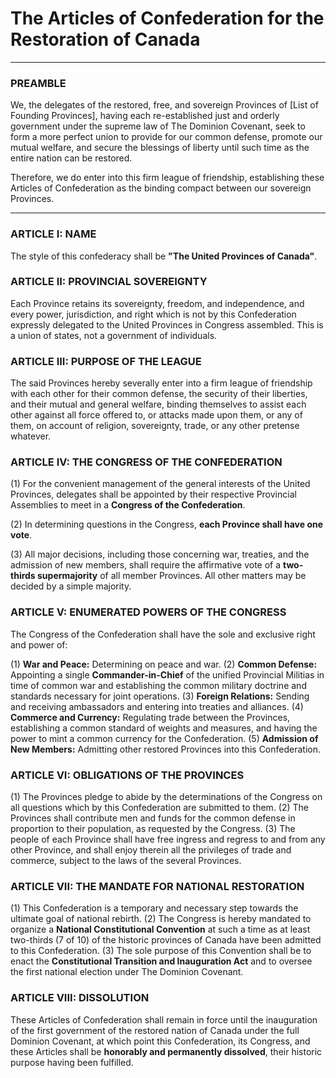 # The Articles of Confederation for the Restoration of Canada

---

### PREAMBLE

We, the delegates of the restored, free, and sovereign Provinces of [List of Founding Provinces], having each re-established just and orderly government under the supreme law of The Dominion Covenant, seek to form a more perfect union to provide for our common defense, promote our mutual welfare, and secure the blessings of liberty until such time as the entire nation can be restored.

Therefore, we do enter into this firm league of friendship, establishing these Articles of Confederation as the binding compact between our sovereign Provinces.

---

### ARTICLE I: NAME

The style of this confederacy shall be **"The United Provinces of Canada"**.

### ARTICLE II: PROVINCIAL SOVEREIGNTY

Each Province retains its sovereignty, freedom, and independence, and every power, jurisdiction, and right which is not by this Confederation expressly delegated to the United Provinces in Congress assembled. This is a union of states, not a government of individuals.

### ARTICLE III: PURPOSE OF THE LEAGUE

The said Provinces hereby severally enter into a firm league of friendship with each other for their common defense, the security of their liberties, and their mutual and general welfare, binding themselves to assist each other against all force offered to, or attacks made upon them, or any of them, on account of religion, sovereignty, trade, or any other pretense whatever.

### ARTICLE IV: THE CONGRESS OF THE CONFEDERATION

(1) For the convenient management of the general interests of the United Provinces, delegates shall be appointed by their respective Provincial Assemblies to meet in a **Congress of the Confederation**.

(2) In determining questions in the Congress, **each Province shall have one vote**.

(3) All major decisions, including those concerning war, treaties, and the admission of new members, shall require the affirmative vote of a **two-thirds supermajority** of all member Provinces. All other matters may be decided by a simple majority.

### ARTICLE V: ENUMERATED POWERS OF THE CONGRESS

The Congress of the Confederation shall have the sole and exclusive right and power of:

(1) **War and Peace:** Determining on peace and war.
(2) **Common Defense:** Appointing a single **Commander-in-Chief** of the unified Provincial Militias in time of common war and establishing the common military doctrine and standards necessary for joint operations.
(3) **Foreign Relations:** Sending and receiving ambassadors and entering into treaties and alliances.
(4) **Commerce and Currency:** Regulating trade between the Provinces, establishing a common standard of weights and measures, and having the power to mint a common currency for the Confederation.
(5) **Admission of New Members:** Admitting other restored Provinces into this Confederation.

### ARTICLE VI: OBLIGATIONS OF THE PROVINCES

(1) The Provinces pledge to abide by the determinations of the Congress on all questions which by this Confederation are submitted to them.
(2) The Provinces shall contribute men and funds for the common defense in proportion to their population, as requested by the Congress.
(3) The people of each Province shall have free ingress and regress to and from any other Province, and shall enjoy therein all the privileges of trade and commerce, subject to the laws of the several Provinces.

### ARTICLE VII: THE MANDATE FOR NATIONAL RESTORATION

(1) This Confederation is a temporary and necessary step towards the ultimate goal of national rebirth.
(2) The Congress is hereby mandated to organize a **National Constitutional Convention** at such a time as at least two-thirds (7 of 10) of the historic provinces of Canada have been admitted to this Confederation.
(3) The sole purpose of this Convention shall be to enact the **Constitutional Transition and Inauguration Act** and to oversee the first national election under The Dominion Covenant.

### ARTICLE VIII: DISSOLUTION

These Articles of Confederation shall remain in force until the inauguration of the first government of the restored nation of Canada under the full Dominion Covenant, at which point this Confederation, its Congress, and these Articles shall be **honorably and permanently dissolved**, their historic purpose having been fulfilled.